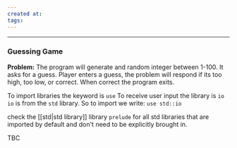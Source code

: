 ```yaml
---
created at: 
tags:
---
```

***

### Guessing Game

**Problem:** The program will generate and random integer between 1-100. It asks for a guess. Player enters a guess, the problem will respond if its too high, too low, or correct. When correct the program exits.

To import libraries the keyword is `use`
To receive user input the library is `io`
`io` is from the `std` library.
So to import we write:
`use std::io`

check the [[std|std library]] library `prelude` for all std libraries that are imported by default and don't need to be explicitly brought in.


TBC